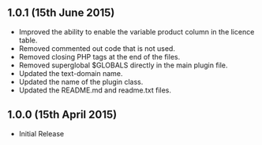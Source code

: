## 1.0.1 (15th June 2015)
* Improved the ability to enable the variable product column in the licence table.
* Removed commented out code that is not used.
* Removed closing PHP tags at the end of the files.
* Removed superglobal $GLOBALS directly in the main plugin file.
* Updated the text-domain name.
* Updated the name of the plugin class.
* Updated the README.md and readme.txt files.

## 1.0.0 (15th April 2015)

* Initial Release
